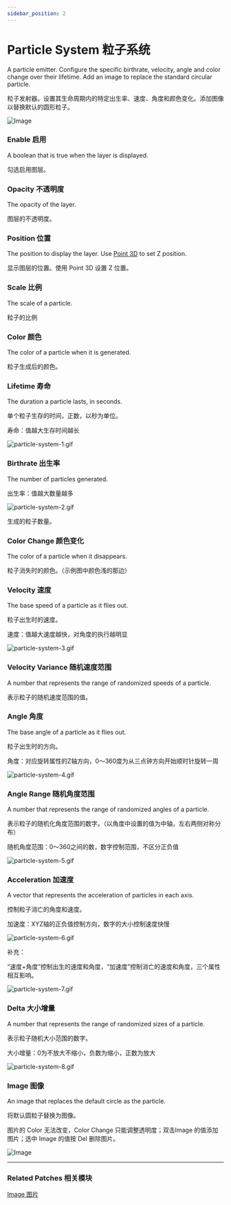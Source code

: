 ```yaml
---
sidebar_position: 2
---
```


# Particle System 粒子系统

A particle emitter. Configure the specific birthrate, velocity, angle and color change over their lifetime. Add an image to replace the standard circular particle.

粒子发射器。设置其生命周期内的特定出生率、速度、角度和颜色变化。添加图像以替换默认的圆形粒子。

![Image](./../../../static/img/docs/Layer/particle-system.png)

### Enable 启用

A boolean that is true when the layer is displayed.

勾选启用图层。

### Opacity 不透明度

The opacity of the layer.

图层的不透明度。

### Position 位置

The position to display the layer. Use [Point 3D](./../Utility/Point%203D.md) to set Z position.

显示图层的位置。使用 Point 3D 设置 Z 位置。

### Scale 比例

The scale of a particle.

粒子的比例

### Color 颜色

The color of a particle when it is generated.

粒子生成后的颜色。

### Lifetime 寿命

The duration a particle lasts, in seconds.

单个粒子生存的时间，正数，以秒为单位。

寿命：值越大生存时间越长

![particle-system-1.gif](./../../../static/img/docs/Layer/particle-system-1.gif)

### Birthrate 出生率

The number of particles generated.

出生率：值越大数量越多

![particle-system-2.gif](./../../../static/img/docs/Layer/particle-system-2.gif)

生成的粒子数量。

### Color Change 颜色变化

The color of a particle when it disappears.

粒子消失时的颜色。（示例图中颜色浅的那边）

### Velocity 速度

The base speed of a particle as it flies out.

粒子出生时的速度。

速度：值越大速度越快，对角度的执行越明显

![particle-system-3.gif](./../../../static/img/docs/Layer/particle-system-3.gif)

### Velocity Variance 随机速度范围

A number that represents the range of randomized speeds of a particle.

表示粒子的随机速度范围的值。

### Angle 角度

The base angle of a particle as it flies out.

粒子出生时的方向。

角度：对应旋转属性的Z轴方向，0～360度为从三点钟方向开始顺时针旋转一周

![particle-system-4.gif](./../../../static/img/docs/Layer/particle-system-4.gif)

### Angle Range 随机角度范围

A number that represents the range of randomized angles of a particle.

表示粒子的随机化角度范围的数字。（以角度中设置的值为中轴，左右两侧对称分布）

随机角度范围：0～360之间的数，数字控制范围，不区分正负值

![particle-system-5.gif](./../../../static/img/docs/Layer/particle-system-5.gif)

### Acceleration 加速度

A vector that represents the acceleration of particles in each axis.

控制粒子消亡的角度和速度。

加速度：XYZ轴的正负值控制方向，数字的大小控制速度快慢

![particle-system-6.gif](./../../../static/img/docs/Layer/particle-system-6.gif)

补充：

“速度+角度”控制出生的速度和角度，“加速度”控制消亡的速度和角度，三个属性相互影响。

![particle-system-7.gif](./../../../static/img/docs/Layer/particle-system-7.gif)

### Delta 大小增量

A number that represents the range of randomized sizes of a particle.

表示粒子随机大小范围的数字。

大小增量：0为不放大不缩小，负数为缩小，正数为放大

![particle-system-8.gif](./../../../static/img/docs/Layer/particle-system-8.gif)

### Image 图像

An image that replaces the default circle as the particle.

将默认圆粒子替换为图像。

图片的 Color 无法改变，Color Change 只能调整透明度；双击Image 的值添加图片；选中 Image 的值按 Del 删除图片。

![Image](./../../../static/img/docs/Layer/particle-system-example.jpg)

------

### Related Patches 相关模块

[Image 图片](./Image%20Layer.md)
